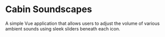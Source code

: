 # Cabin Soundscapes

A simple Vue application that allows users to adjust the volume of various ambient sounds using sleek sliders beneath each icon.